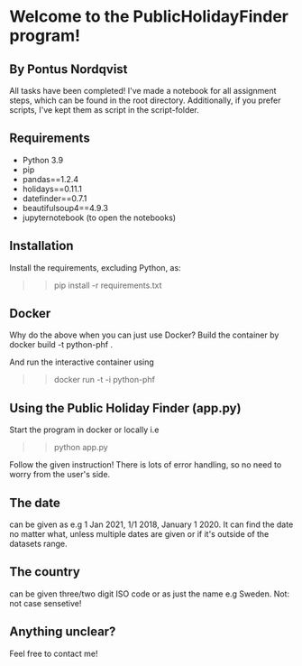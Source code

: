 # Welcome to the PublicHolidayFinder program!
## By Pontus Nordqvist 
All tasks have been completed!
I've made a notebook for all assignment steps, which can be found in the root
directory. Additionally, if you prefer scripts, I've kept them as script in the
script-folder.

## Requirements
- Python 3.9
- pip
- pandas==1.2.4
- holidays==0.11.1
- datefinder==0.7.1
- beautifulsoup4==4.9.3
- jupyternotebook (to open the notebooks)

## Installation
Install the requirements, excluding Python, as:
  >>pip install -r requirements.txt

## Docker
Why do the above when you can just use Docker?
Build the container by
  docker build -t python-phf .

And run the interactive container using
  >>docker run -t -i python-phf

## Using the Public Holiday Finder (app.py)
Start the program in docker or locally i.e
  >>python app.py

Follow the given instruction! There is lots of error handling, so no need to
worry from the user's side.

## The date
can be given as e.g 1 Jan 2021, 1/1 2018, January 1 2020. It can find the date
no matter what, unless multiple dates are given or if it's outside of the
datasets range.

## The country
can be given three/two digit ISO code or as just the name e.g Sweden. Not: not
case sensetive!

## Anything unclear?
Feel free to contact me!
